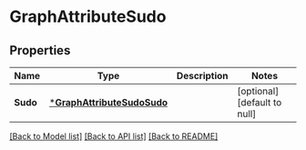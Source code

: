 # GraphAttributeSudo

## Properties
Name | Type | Description | Notes
------------ | ------------- | ------------- | -------------
**Sudo** | [***GraphAttributeSudoSudo**](GraphAttributeSudo_sudo.md) |  | [optional] [default to null]

[[Back to Model list]](../README.md#documentation-for-models) [[Back to API list]](../README.md#documentation-for-api-endpoints) [[Back to README]](../README.md)



